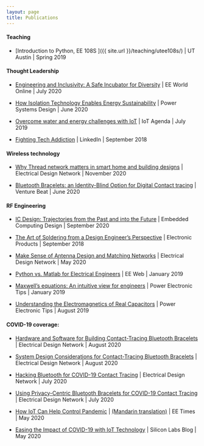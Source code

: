 ```yaml
---
layout: page
title: Publications
---
```


#### Teaching
* [Introduction to Python, EE 108S ]({{ site.url }}/teaching/utee108s/) \| UT Austin \| Spring 2019


#### Thought Leadership
       
* [Engineering and Inclusivity: A Safe Incubator for Diversity](https://www.eeworldonline.com/engineering-and-inclusivity-a-safe-incubator-for-diversity/) \| EE World Online \| July 2020	 

* [How Isolation Technology Enables Energy Sustainability](https://www.powersystemsdesign.com/articles/how-isolation-technology-enables-energy-sustainability/22/16529) \| Power Systems Design \| June 2020

* [Overcome water and energy challenges with IoT](https://internetofthingsagenda.techtarget.com/blog/IoT-Agenda/Doing-good-with-IoT-to-overcome-utility-challenges) \| IoT Agenda \| July 2019

* [Fighting Tech Addiction](https://www.linkedin.com/pulse/yet-another-post-against-tech-addiction-asem-elshimi/ "article on linkedIn") \| LinkedIn \| September 2018

#### Wireless technology

* [Why Thread network matters in smart home and building designs](https://www.edn.com/all-about-thread-network-and-why-it-matters-in-smart-home-smart-building-designs/) \| Electrical Design Network \| November 2020

* [Bluetooth Bracelets: an Identity-Blind Option for Digital Contact tracing](https://venturebeat.com/2020/06/06/bluetooth-bracelets-are-an-identity-blind-option-for-digital-contact-tracing/) \| Venture Beat \| June 2020	 

#### RF Engineering

* [IC Design: Trajectories from the Past and into the Future](https://www.embedded-computing.com/home-page/ic-design-trajectories-from-the-past-and-into-the-future) \| Embedded Computing Design \| September 2020

* [The Art of Soldering from a Design Engineer’s Perspective](https://www.electronicproducts.com/Education/Career/The_art_of_soldering_from_a_design_engineer_s_perspective.aspx) \| Electronic Products \| September 2018

* [Make Sense of Antenna Design and Matching Networks](https://www.edn.com/make-sense-of-antenna-design-and-matching-networks/) \| Electrical Design Network \| May 2020 

* [Python vs. Matlab for Electrical Engineers](https://www.eeweb.com/profile/asemelshimi/articles/python-vs-matlab-for-electrical-engineers) \| EE Web \| January 2019

* [Maxwell’s equations: An intuitive view for engineers](https://www.powerelectronictips.com/intuitive-view-of-maxwells-equations-faq/) \| Power Electronic Tips \| January 2019

* [Understanding the Electromagnetics of Real Capacitors](https://www.powerelectronictips.com/understanding-electromagnetics-real-capacitors/) \| Power Electronic Tips \| August 2019



	
#### COVID-19 coverage:
	
* [Hardware and Software for Building Contact-Tracing Bluetooth Bracelets](https://www.edn.com/hardware-and-software-for-building-contact-tracing-bluetooth-bracelets/) \| Electrical Design Network \| August 2020

* [System Design Considerations for Contact-Tracing Bluetooth Bracelets](https://www.edn.com/system-design-considerations-for-contact-tracing-bluetooth-bracelets/) \| Electrical Design Network \| August 2020

* [Hacking Bluetooth for COVID-19 Contact Tracing](https://www.edn.com/?p=4468894&preview=1&_ppp=76a7f1922f) \| Electrical Design Network \| July 2020

* [Using Privacy-Centric Bluetooth Bracelets for COVID-19 Contact Tracing](https://www.edn.com/?p=4468901&preview=1&_ppp=d842545d62) \| Electrical Design Network \| July 2020

* [How IoT Can Help Control Pandemic](https://www.eetimes.com/how-iot-can-help-control-pandemic/?sf233705222=1) \| [(Mandarin translation)](https://www.eettaiwan.com/20200521nt71-how-iot-can-help-control-pandemic/) \| EE Times \| May 2020  


* [Easing the Impact of COVID-19 with IoT Technology](https://www.silabs.com/community/blog.entry.html/2020/05/01/easing_the_impactofcovid-19withiottechnology-KCUs) \| Silicon Labs Blog \| May 2020

